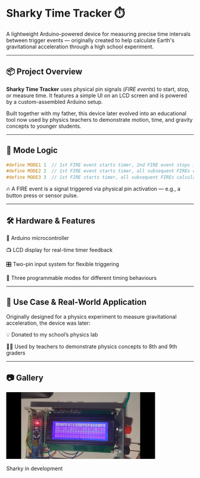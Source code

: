 # Sharky Time Tracker ⏱️

A lightweight Arduino-powered device for measuring precise time intervals between trigger events — originally created to help calculate Earth's gravitational acceleration through a high school experiment.

---

## 📦 Project Overview

**Sharky Time Tracker** uses physical pin signals (*FIRE events*) to start, stop, or measure time. It features a simple UI on an LCD screen and is powered by a custom-assembled Arduino setup.

Built together with my father, this device later evolved into an educational tool now used by physics teachers to demonstrate motion, time, and gravity concepts to younger students.

---

## 🧠 Mode Logic

```c
#define MODE1 1  // 1st FIRE event starts timer, 2nd FIRE event stops it
#define MODE2 2  // 1st FIRE event starts timer, all subsequent FIREs calculate time since start
#define MODE3 3  // 1st FIRE starts timer, all subsequent FIREs calculate lap time since last FIRE
```
🔥 A FIRE event is a signal triggered via physical pin activation — e.g., a button press or sensor pulse.

---
## 🛠️ Hardware & Features
🔌 Arduino microcontroller

📺 LCD display for real-time timer feedback

🎛️ Two-pin input system for flexible triggering

🔄 Three programmable modes for different timing behaviours

---
## 🎯 Use Case & Real-World Application
Originally designed for a physics experiment to measure gravitational acceleration, the device was later:

💡 Donated to my school’s physics lab

👨‍🏫 Used by teachers to demonstrate physics concepts to 8th and 9th graders

---
## 📷 Gallery
<img src="docs/sharkyInDevelopment.jpg" width="400" />

Sharky in development
